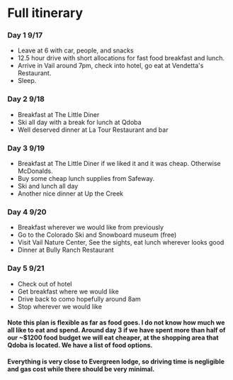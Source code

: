 # Full itinerary
### Day 1 9/17
* Leave at 6 with car, people, and snacks
* 12.5 hour drive with short allocations for fast food breakfast and lunch.
* Arrive in Vail around 7pm, check into hotel, go eat at Vendetta's Restaurant.
* Sleep.

### Day 2 9/18
* Breakfast at The Little Diner
* Ski all day with a break for lunch at Qdoba
* Well deserved dinner at La Tour Restaurant and bar

### Day 3 9/19
* Breakfast at The Little Diner if we liked it and it was cheap. Otherwise McDonalds. 
* Buy some cheap lunch supplies from Safeway.
* Ski and lunch all day
* Another nice dinner at Up the Creek

### Day 4 9/20
* Breakfast wherever we would like from previously
* Go to the Colorado Ski and Snowboard museum (free)
* Visit Vail Nature Center, See the sights, eat lunch wherever looks good
* Dinner at Bully Ranch Restaurant

### Day 5 9/21
* Check out of hotel
* Get breakfast where we would like
* Drive back to como hopefully around 8am
* Stop wherever we would like

#### Note this plan is flexible as far as food goes. I do not know how much we all like to eat and spend. Around day 3 if we have spent more than half of our ~$1200 food budget we will eat cheaper, at the shopping area that Qdoba is located. We have a list of food options.
#### Everything is very close to Evergreen lodge, so driving time is negligible and gas cost while there should be very minimal.
